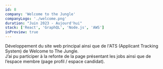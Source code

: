 ```yaml
---
id: 8
company: 'Welcome to the Jungle'
companyLogo: './welcome.png'
duration: "Juin 2023 - Aujourd'hui"
stack: ['React', 'GraphQL', 'Node.js', 'AWS']
inPreview: true
---
```


Développement du site web principal ainsi que de l'ATS (Applicant Tracking System) de Welcome to The Jungle.\
J’ai pu participer à la refonte de la page présentant les jobs ainsi que de l’espace membre (page profil / espace candidat).
